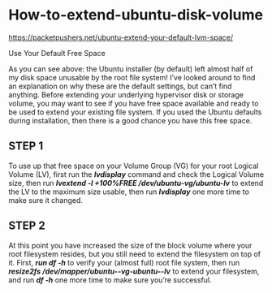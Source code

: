 # How-to-extend-ubuntu-disk-volume

https://packetpushers.net/ubuntu-extend-your-default-lvm-space/

Use Your Default Free Space

As you can see above: the Ubuntu installer (by default) left almost half of my disk space unusable by the root file system! I’ve looked around to find an explanation on why these are the default settings, but can’t find anything. Before extending your underlying hypervisor disk or storage volume, you may want to see if you have free space available and ready to be used to extend your existing file system. If you used the Ubuntu defaults during installation, then there is a good chance you have this free space.

## STEP 1
To use up that free space on your Volume Group (VG) for your root Logical Volume (LV), first run the __*lvdisplay*__ command and check the Logical Volume size, then run __*lvextend -l +100%FREE /dev/ubuntu-vg/ubuntu-lv*__ to extend the LV to the maximum size usable, then run __*lvdisplay*__ one more time to make sure it changed.


## STEP 2
At this point you have increased the size of the block volume where your root filesystem resides, but you still need to extend the filesystem on top of it. First, __*run df -h*__ to verify your (almost full) root file system, then run __*resize2fs /dev/mapper/ubuntu--vg-ubuntu--lv*__ to extend your filesystem, and run __*df -h*__ one more time to make sure you’re successful.
